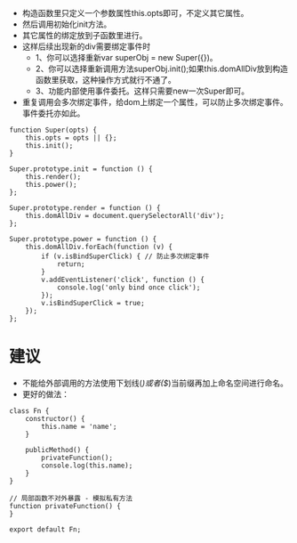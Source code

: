 * 构造函数里只定义一个参数属性this.opts即可，不定义其它属性。
* 然后调用初始化init方法。
* 其它属性的绑定放到子函数里进行。
* 这样后续出现新的div需要绑定事件时
    - 1、你可以选择重新var superObj = new Super({})。
    - 2、你可以选择重新调用方法superObj.init();如果this.domAllDiv放到构造函数里获取，这种操作方式就行不通了。
    - 3、功能内部使用事件委托。这样只需要new一次Super即可。
* 重复调用会多次绑定事件，给dom上绑定一个属性，可以防止多次绑定事件。事件委托亦如此。
```
function Super(opts) {
    this.opts = opts || {};
    this.init();
}

Super.prototype.init = function () {
    this.render();
    this.power();
};

Super.prototype.render = function () {
    this.domAllDiv = document.querySelectorAll('div');
};

Super.prototype.power = function () {
    this.domAllDiv.forEach(function (v) {
        if (v.isBindSuperClick) { // 防止多次绑定事件
            return;
        }
        v.addEventListener('click', function () {
            console.log('only bind once click');
        });
        v.isBindSuperClick = true;
    });
};
```

# 建议
* 不能给外部调用的方法使用下划线(_)或者($_)当前缀再加上命名空间进行命名。
* 更好的做法：
```
class Fn {
    constructor() {
        this.name = 'name';
    }

    publicMethod() {
        privateFunction();
        console.log(this.name);
    }
}

// 局部函数不对外暴露 - 模拟私有方法
function privateFunction() {
}

export default Fn;
```
